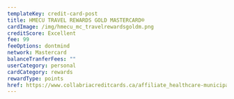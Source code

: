 ```yaml
---
templateKey: credit-card-post
title: HMECU TRAVEL REWARDS GOLD MASTERCARD®
cardImage: /img/hmecu_mc_travelrewardsgoldm.png
creditScore: Excellent
fee: 99
feeOptions: dontmind
network: Mastercard
balanceTranferFees: ""
userCategory: personal
cardCategory: rewards
rewardType: points
href: https://www.collabriacreditcards.ca/affiliate_healthcare-municipal-employees-credit-union/personal-cards/pc88/card_national-travel-rewards-gold-mastercard
---
```

